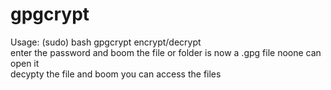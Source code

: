 # gpgcrypt

Usage: (sudo) bash gpgcrypt encrypt/decrypt <file-or-folder>
<br>
enter the password and boom the file or folder is now a .gpg file  noone can open it
<br>
decypty the file and boom you can access the files
